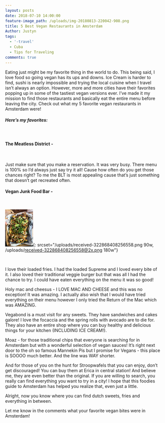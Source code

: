 ```yaml
---
layout: posts
date: 2018-07-10 14:00:00
feature-image_path: /uploads/img-20180813-220042-908.png
title: 5 Best Vegan Restaurants in Amsterdam
Author: Justyn
tags:
  - '-travel'
  - Cuba
  - Tips for Traveling
comments: true
---
```


Eating just might be my favorite thing in the world to do. This being said, I love food so going vegan has its ups and downs. Ice Cream is harder to find, sushi is nearly impossible and trying the local cuisine when I travel isn’t always an option. However, more and more cities have their favorites popping up in some of the tastiest vegan versions ever. I’ve made it my mission to find those restaurants and basically eat the entire menu before leaving the city. Check out what my 5 favorite vegan restaurants in Amsterdam were!

##### Here’s my favorites:

&nbsp;

#### The Meatless District -

&nbsp;

Just make sure that you make a reservation. It was very busy. There menu is 100% so I’d always just say try it all! Cause how often do you get those chances right? To me the BLT is most appealing cause that’s just something that doesn’t get recreated often.

#### Vegan Junk Food Bar -

&nbsp;

![](/uploads/received-322868408256558.png "Loaded Supreme Fries from the Vegan Junk Food Bar in Amsterdam"){: srcset="/uploads/received-322868408256558.png 90w, /uploads/received-322868408256558@2x.png 180w"}

&nbsp;

I love their loaded fries. I had the loaded Supreme and I loved every bite of it. I also loved their traditional veggie burger but that was all I had the chance to try. I could have eaten everything on the menu it was so good!

Holy mac and cheesus - I LOVE MAC AND CHEESE and this was no exception! It was amazing. I actually also wish that I would have tried everything on their menu however I only tried the Return of the Mac which was AMAZING.

Vegabond is a must visit for any sweets. They have sandwiches and cakes galore! I love the focaccia and the spring rolls with avocado are to die for. They also have an entire shop where you can buy healthy and delicious things for your kitchen (INCLUDING ICE CREAM!).

Moaz - for those traditional chips that everyone is searching for in Amsterdam but with a wonderful selection of vegan sauces! It’s right next door to the oh so famous Mannekin Pis but I promise for Vegans - this place is SOOOO much better. And the line was WAY shorter.

And for those of you on the hunt for Stroopwafels that you can enjoy, don’t get discouraged! You can buy them at Erica in central station! And believe me, they are even better than the original. If you are willing to search, you really can find everything you want to try in a city! I hope that this foodies guide to Amsterdam has helped you realize that, even just a little.

Alright, now you know where you can find dutch sweets, fries and everything in between.

Let me know in the comments what your favorite vegan bites were in Amsterdam!
